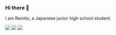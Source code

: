 ### Hi there 👋

I am Remito, a Japanese junior high school student.

[![](https://img.shields.io/mastodon/follow/000000001?domain=https%3A%2F%2Fchillout.chat&style=social)](https://chillout.chat/@remito)
[![](https://img.shields.io/badge/discord-%236C54E8.svg?&style=flat&logo=discord&logoColor=white)](https://discord.com/users/786524349015261204)
[![](https://img.shields.io/badge/Keybase-%23E3E049.svg?&style=flat&logo=Keybase&logoColor=black)](https://keybase.io/remito)
<!--START_SECTION:activity--> 

